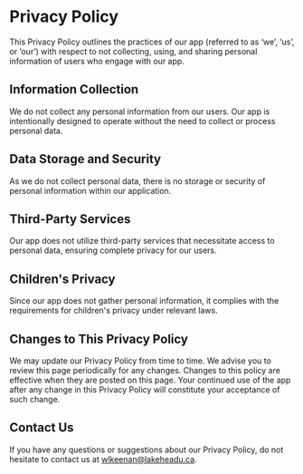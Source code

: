 <h1>Privacy Policy</h1>
    <p>This Privacy Policy outlines the practices of our app (referred to as ‘we’, ‘us’, or ‘our’) with respect to not collecting, using, and sharing personal information of users who engage with our app.</p>

  <h2>Information Collection</h2>
    <p>We do not collect any personal information from our users. Our app is intentionally designed to operate without the need to collect or process personal data.</p>

  <h2>Data Storage and Security</h2>
    <p>As we do not collect personal data, there is no storage or security of personal information within our application.</p>

   <h2>Third-Party Services</h2>
    <p>Our app does not utilize third-party services that necessitate access to personal data, ensuring complete privacy for our users.</p>

   <h2>Children's Privacy</h2>
    <p>Since our app does not gather personal information, it complies with the requirements for children's privacy under relevant laws.</p>

  <h2>Changes to This Privacy Policy</h2>
    <p>We may update our Privacy Policy from time to time. We advise you to review this page periodically for any changes. Changes to this policy are effective when they are posted on this page. Your continued use of the app after any change in this Privacy Policy will constitute your acceptance of such change.</p>

  <h2>Contact Us</h2>
    <p>If you have any questions or suggestions about our Privacy Policy, do not hesitate to contact us at <a href="mailto:wlkeenan@lakeheadu.ca">wlkeenan@lakeheadu.ca</a>.</p>
